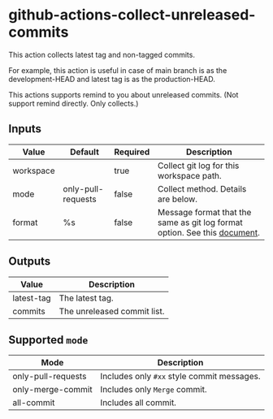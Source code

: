 # github-actions-collect-unreleased-commits

This action collects latest tag and non-tagged commits.

For example, this action is useful in case of main branch is as the development-HEAD and latest tag is as the production-HEAD.

This actions supports remind to you about unreleased commits.
(Not support remind directly. Only collects.)


## Inputs

|Value    |Default           |Required|Description                                                                                                                  |
|---------|------------------|--------|-----------------------------------------------------------------------------------------------------------------------------|
|workspace|                  |true    |Collect git log for this workspace path.                                                                                     |
|mode     |only-pull-requests|false   |Collect method. Details are below.                                                                                           |
|format   |%s                |false   |Message format that the same as git log format option. See this [document](https://git-scm.com/docs/git-log#_pretty_formats).|

## Outputs

|Value     |Description                |
|----------|---------------------------|
|latest-tag|The latest tag.            |
|commits   |The unreleased commit list.|

## Supported `mode`

|Mode              |Description                               |
|------------------|------------------------------------------|
|only-pull-requests|Includes only `#xx` style commit messages.|
|only-merge-commit |Includes only `Merge` commit.             |
|all-commit        |Includes all commit.                      |
